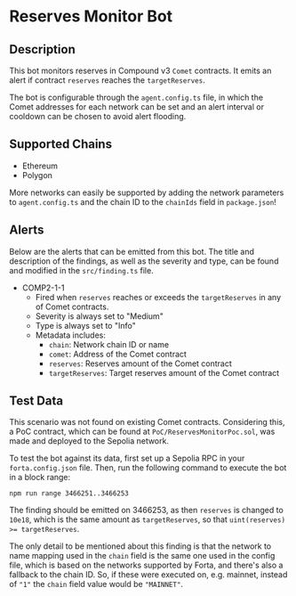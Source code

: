 # Reserves Monitor Bot

## Description

This bot monitors reserves in Compound v3 `Comet` contracts. It emits an alert
if contract `reserves` reaches the `targetReserves`.

The bot is configurable through the `agent.config.ts` file, in which the Comet
addresses for each network can be set and an alert interval or cooldown can be
chosen to avoid alert flooding.

## Supported Chains

- Ethereum
- Polygon

More networks can easily be supported by adding the network parameters to
`agent.config.ts` and the chain ID to the `chainIds` field in `package.json`!

## Alerts

Below are the alerts that can be emitted from this bot. The title and
description of the findings, as well as the severity and type, can be found
and modified in the `src/finding.ts` file.

- COMP2-1-1
  - Fired when `reserves` reaches or exceeds the `targetReserves` in any of
  Comet contracts.
  - Severity is always set to "Medium"
  - Type is always set to "Info"
  - Metadata includes:
    - `chain`: Network chain ID or name
    - `comet`: Address of the Comet contract
    - `reserves`: Reserves amount of the Comet contract
    - `targetReserves`: Target reserves amount of the Comet contract

## Test Data

This scenario was not found on existing Comet contracts. Considering this, a
PoC contract, which can be found at `PoC/ReservesMonitorPoc.sol`, was made and
deployed to the Sepolia network.

To test the bot against its data, first set up a Sepolia RPC in your
`forta.config.json` file. Then, run the following command to execute the bot
in a block range:

```
npm run range 3466251..3466253
```

The finding should be emitted on 3466253, as then `reserves` is changed to
`10e18`, which is the same amount as `targetReserves`, so that
`uint(reserves) >= targetReserves`.

The only detail to be mentioned about this finding is that the network to name
mapping used in the `chain` field is the same one used in the config file,
which is based on the networks supported by Forta, and there's also a fallback
to the chain ID. So, if these were executed on, e.g. mainnet, instead of `"1"`
the `chain` field value would be `"MAINNET"`.
